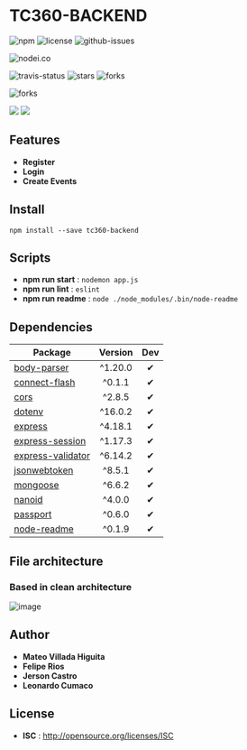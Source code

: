 # TC360-BACKEND

![npm](https://img.shields.io/npm/v/tc360-backend.svg) ![license](https://img.shields.io/npm/l/tc360-backend.svg) ![github-issues](https://img.shields.io/github/issues/TeoVH/TC360-BACKEND.svg)

![nodei.co](https://nodei.co/npm/tc360-backend.png?downloads=true&downloadRank=true&stars=true)

![travis-status](https://img.shields.io/travis/TeoVH/TC360-BACKEND.svg)
![stars](https://img.shields.io/github/stars/TeoVH/TC360-BACKEND.svg)
![forks](https://img.shields.io/github/forks/TeoVH/TC360-BACKEND.svg)

![forks](https://img.shields.io/github/forks/TeoVH/TC360-BACKEND.svg)

![](https://david-dm.org/TeoVH/TC360-BACKEND/status.svg)
![](https://david-dm.org/TeoVH/TC360-BACKEND/dev-status.svg)

## Features

- **Register**
- **Login**
- **Create Events**

## Install

`npm install --save tc360-backend`


## Scripts

 - **npm run start** : `nodemon app.js`
 - **npm run lint** : `eslint`
 - **npm run readme** : `node ./node_modules/.bin/node-readme`

## Dependencies

Package | Version | Dev
--- |:---:|:---:
[body-parser](https://www.npmjs.com/package/body-parser) | ^1.20.0 | ✔
[connect-flash](https://www.npmjs.com/package/connect-flash) | ^0.1.1 | ✔
[cors](https://www.npmjs.com/package/cors) | ^2.8.5 | ✔
[dotenv](https://www.npmjs.com/package/dotenv) | ^16.0.2 | ✔
[express](https://www.npmjs.com/package/express) | ^4.18.1 | ✔
[express-session](https://www.npmjs.com/package/express-session) | ^1.17.3 | ✔
[express-validator](https://www.npmjs.com/package/express-validator) | ^6.14.2 | ✔
[jsonwebtoken](https://www.npmjs.com/package/jsonwebtoken) | ^8.5.1 | ✔
[mongoose](https://www.npmjs.com/package/mongoose) | ^6.6.2 | ✔
[nanoid](https://www.npmjs.com/package/nanoid) | ^4.0.0 | ✔
[passport](https://www.npmjs.com/package/passport) | ^0.6.0 | ✔
[node-readme](https://www.npmjs.com/package/node-readme) | ^0.1.9 | ✔


## File architecture
### Based in clean architecture

![image](https://user-images.githubusercontent.com/98775024/199554309-b6c5da4b-40b9-4364-8826-6b770e6d9443.png)


## Author

- **Mateo Villada Higuita**
- **Felipe Rios**
- **Jerson Castro**
- **Leonardo Cumaco**

## License

 - **ISC** : http://opensource.org/licenses/ISC
